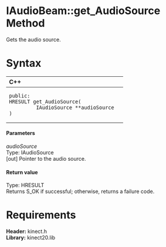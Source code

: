 IAudioBeam::get\_AudioSource Method  
===================================  

Gets the audio source. <span id="syntaxSection"></span>

Syntax  
======  

<table>
<colgroup>
<col width="100%" />
</colgroup>
<thead>
<tr class="header">
<th align="left">C++</th>
</tr>
</thead>
<tbody>
<tr class="odd">
<td align="left"><pre><code>public:  
HRESULT get_AudioSource(  
         IAudioSource **audioSource  
)</code></pre></td>
</tr>
</tbody>
</table>

<span id="ID4EG"></span>
#### Parameters  

*audioSource*    
Type: IAudioSource  
[out] Pointer to the audio source.  

<span id="ID4EP"></span>
#### Return value  

Type: HRESULT  
Returns S\_OK if successful; otherwise, returns a failure code.  

<span id="requirements"></span>

Requirements  
============  

**Header:** kinect.h  
**Library:** kinect20.lib  



<!--Please do not edit the data in the comment block below.-->
<!--
TOCTitle : get_AudioSource Method
RLTitle : IAudioBeam::get_AudioSource Method
KeywordK : get_AudioSource method
KeywordK : IAudioBeam::get_AudioSource method
KeywordF : IAudioBeam::get_AudioSource
KeywordF : get_AudioSource
KeywordF : Microsoft.Kinect.kinect.IAudioBeam.get_AudioSource(IAudioSource@)
KeywordA : M:Microsoft.Kinect.kinect.IAudioBeam.get_AudioSource(IAudioSource@)
AssetID : M:Microsoft.Kinect.kinect.IAudioBeam.get_AudioSource(IAudioSource@)
Locale : en-us
CommunityContent : 1
APIType : Managed
APILocation : 
APIName : Microsoft.Kinect.kinect.IAudioBeam::get_AudioSource
TargetOS : Windows
TopicType : kbSyntax
DevLang : C++
DocSet : K4Wv2
ProjType : K4Wv2Proj
Technology : Kinect for Windows
Product : Kinect for Windows SDK v2
productversion : 20
-->
